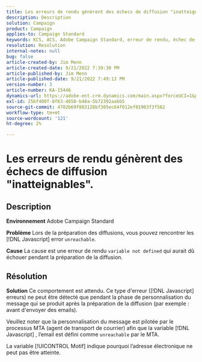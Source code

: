 ```yaml
---
title: Les erreurs de rendu génèrent des échecs de diffusion "inatteignables".
description: Description
solution: Campaign
product: Campaign
applies-to: Campaign Standard
keywords: KCS, ACS, Adobe Campaign Standard, erreur de rendu, échec de diffusion inatteignable
resolution: Resolution
internal-notes: null
bug: false
article-created-by: Jim Menn
article-created-date: 9/21/2022 7:39:30 PM
article-published-by: Jim Menn
article-published-date: 9/21/2022 7:49:13 PM
version-number: 3
article-number: KA-15446
dynamics-url: https://adobe-ent.crm.dynamics.com/main.aspx?forceUCI=1&pagetype=entityrecord&etn=knowledgearticle&id=31bf9718-e539-ed11-9db1-0022480866ad
exl-id: 25bf400f-8f63-4650-b48a-5b72392aabb5
source-git-commit: 4702b69f883128bf305ec64f012ef01903f3f582
workflow-type: tm+mt
source-wordcount: '121'
ht-degree: 2%

---
```


# Les erreurs de rendu génèrent des échecs de diffusion &quot;inatteignables&quot;.

## Description


<b>Environnement</b>
Adobe Campaign Standard

<b>Problème</b>
Lors de la préparation des diffusions, vous pouvez rencontrer les [!DNL Javascript] error `unreachable`.

<b>Cause</b>
La cause est une erreur de rendu `variable not defined` qui aurait dû échouer pendant la préparation de la diffusion.


## Résolution


<b>Solution</b>
Ce comportement est attendu. Ce type d&#39;erreur ([!DNL Javascript] erreurs) ne peut être détecté que pendant la phase de personnalisation du message qui se produit après la préparation de la diffusion (par exemple : avant d&#39;envoyer des emails).

Veuillez noter que la personnalisation du message est pilotée par le processus MTA (agent de transport de courrier) afin que la variable [!DNL Javascript] , l’email est défini comme `unreachable` par le MTA.

La variable [!UICONTROL Motif] indique pourquoi l’adresse électronique ne peut pas être atteinte.
